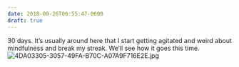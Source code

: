 ```yaml
---
date: 2018-09-26T06:55:47-0600
draft: true
---
```




30 days. It’s usually around here that I start getting agitated and weird about mindfulness and break my streak. We’ll see how it goes this time. ![4DA03305-3057-49FA-B70C-A07A9F716E2E.jpg](http://ianwhitney.micro.blog/uploads/2018/d998969c73.jpg)




